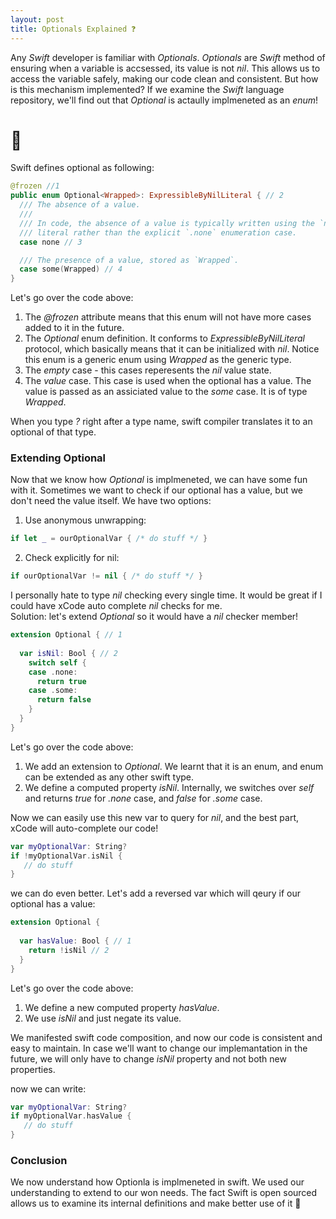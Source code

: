 ```yaml
---
layout: post
title: Optionals Explained ❓
---
```


Any *Swift* developer is familiar with *Optionals*. *Optionals* are *Swift* method of ensuring when a variable is accsessed, its value is not *nil*.
This allows us to access the variable safely, making our code clean and consistent.
But how is this mechanism implemented?
If we examine the *Swift* language repository, we'll find out that *Optional* is actaully implmeneted as an *enum*!
 
# 🤯

Swift defines optional as following:

```swift
@frozen //1
public enum Optional<Wrapped>: ExpressibleByNilLiteral { // 2
  /// The absence of a value.
  ///
  /// In code, the absence of a value is typically written using the `nil`
  /// literal rather than the explicit `.none` enumeration case.
  case none // 3

  /// The presence of a value, stored as `Wrapped`.
  case some(Wrapped) // 4
}
```

Let's go over the code above:
1. The *@frozen* attribute means that this enum will not have more cases added to it in the future.
2. The *Optional* enum definition. It conforms to *ExpressibleByNilLiteral* protocol, which basically means that it can be initialized with *nil*. 
   Notice this enum is a generic enum using *Wrapped* as the generic type.
3. The *empty* case - this cases reperesents the *nil* value state.
4. The *value* case. This case is used when the optional has a value. 
   The value is passed as an assiciated value to the *some* case. It is of type *Wrapped*.

When you type *?* right after a type name, swift compiler translates it to an optional of that type.

### Extending Optional

Now that we know how *Optional* is implmeneted, we can have some fun with it.
Sometimes we want to check if our optional has a value, but we don't need the value itself.
We have two options:
1. Use anonymous unwrapping:
```swift
if let _ = ourOptionalVar { /* do stuff */ }
```
2. Check explicitly for nil:
```swift
if ourOptionalVar != nil { /* do stuff */ }
```

I personally hate to type *nil* checking every single time. It would be great if I could have xCode auto complete *nil* checks for me.  
Solution: let's extend *Optional* so it would have a *nil* checker member! 

```swift
extension Optional { // 1
  
  var isNil: Bool { // 2
    switch self {
    case .none:
      return true
    case .some:
      return false
    }
  }
}
```

Let's go over the code above:
1. We add an extension to *Optional*. We learnt that it is an enum, and enum can be extended as any other swift type.
2. We define a computed property *isNil*. Internally, we switches over *self* and returns *true* for *.none* case, and *false* for *.some* case.

Now we can easily use this new var to query for *nil*, and the best part, xCode will auto-complete our code!

```swift
var myOptionalVar: String?
if !myOptionalVar.isNil {
   // do stuff
}
```

we can do even better. Let's add a reversed var which will qeury if our optional has a value:

```swift
extension Optional {
  
  var hasValue: Bool { // 1
    return !isNil // 2
  }
}
```
Let's go over the code above:
1. We define a new computed property *hasValue*.
2. We use *isNil* and just negate its value.

We manifested swift code composition, and now our code is consistent and easy to maintain.
In case we'll want to change our implemantation in the future, we will only have to change *isNil* property and not both new properties.

now we can write:

```swift
var myOptionalVar: String?
if myOptionalVar.hasValue {
   // do stuff
}
```

### Conclusion

We now understand how Optionla is implmeneted in swift. We used our understanding to extend to our won needs.
The fact Swift is open sourced allows us to examine its internal definitions and make better use of it 🚀